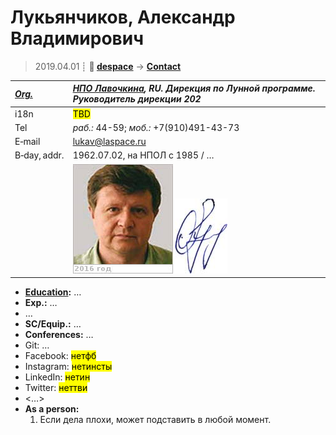 # Лукьянчиков, Александр Владимирович
> 2019.04.01 ┊ **🚀 [despace](index.md)** → **[Contact](contact.md)**

|*[Org.](contact.md)*|*[НПО Лавочкина](zz_lav.md), RU. Дирекция по Лунной программе. Руководитель дирекции 202*|
|:--|:--|
|i18n| <mark>TBD</mark> |
|Tel| *раб.:* 44-59; *моб.:* +7(910)491-43-73 |
|E‑mail| <lukav@laspace.ru> |
|B‑day, addr.| 1962.07.02, на НПОЛ с 1985 / … |
|| [![](f/contact/l/lukyanchikov_001_photo_thumb.jpg)](f/contact/l/lukyanchikov_001_photo.jpg) [![](f/contact/l/lukyanchikov_001_sign_thumb.jpg)](f/contact/l/lukyanchikov_001_sign.png) |

   - **[Education](edu.md):** …
   - **Exp.:** …
   - …
   - **SC/Equip.:** …
   - **Conferences:** …
   - Git: …
   - Facebook: <mark>нетфб</mark>
   - Instagram: <mark>нетинсты</mark>
   - LinkedIn: <mark>нетин</mark>
   - Twitter: <mark>неттви</mark>
   - <…>
   - **As a person:**
      1. Если дела плохи, может подставить в любой момент.
